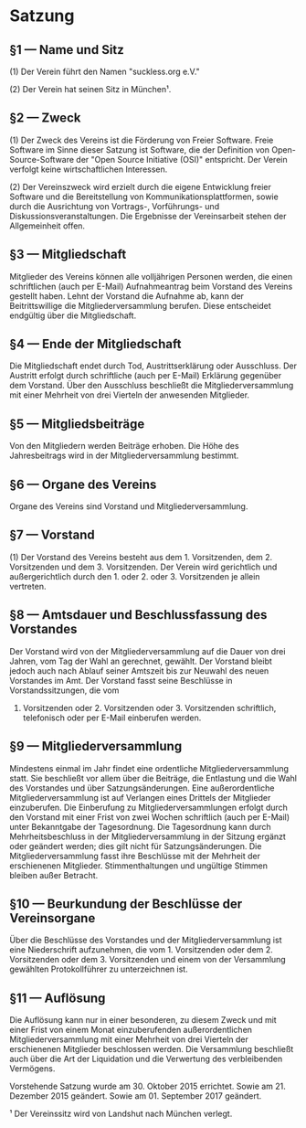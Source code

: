 Satzung
=======

§1 — Name und Sitz
------------------
(1) Der Verein führt den Namen "suckless.org e.V."

(2) Der Verein hat seinen Sitz in München¹.

§2 — Zweck
-----------
(1) Der Zweck des Vereins ist die Förderung von Freier Software. Freie Software im
Sinne dieser Satzung ist Software, die der Definition von Open-Source-Software
der "Open Source Initiative (OSI)" entspricht. Der Verein verfolgt keine
wirtschaftlichen Interessen.

(2) Der Vereinszweck wird erzielt durch die eigene Entwicklung freier Software
und die Bereitstellung von Kommunikationsplattformen, sowie durch die
Ausrichtung von Vortrags-, Vorführungs- und Diskussionsveranstaltungen. Die
Ergebnisse der Vereinsarbeit stehen der Allgemeinheit offen.

§3 — Mitgliedschaft
-------------------
Mitglieder des Vereins können alle volljährigen Personen werden, die einen
schriftlichen (auch per E-Mail) Aufnahmeantrag beim Vorstand des Vereins
gestellt haben. Lehnt der Vorstand die Aufnahme ab, kann der Beitrittswillige
die Mitgliederversammlung berufen. Diese entscheidet endgültig über die
Mitgliedschaft.

§4 — Ende der Mitgliedschaft
----------------------------
Die Mitgliedschaft endet durch Tod, Austrittserklärung oder Ausschluss. Der
Austritt erfolgt durch schriftliche (auch per E-Mail) Erklärung gegenüber dem
Vorstand. Über den Ausschluss beschließt die Mitgliederversammlung mit einer
Mehrheit von drei Vierteln der anwesenden Mitglieder.

§5 — Mitgliedsbeiträge
----------------------
Von den Mitgliedern werden Beiträge erhoben. Die Höhe des Jahresbeitrags wird
in der Mitgliederversammlung bestimmt.

§6 — Organe des Vereins
-----------------------
Organe des Vereins sind Vorstand und Mitgliederversammlung. 

§7 — Vorstand
-------------
(1) Der Vorstand des Vereins besteht aus dem 1. Vorsitzenden, dem 2.
Vorsitzenden und dem 3. Vorsitzenden. Der Verein wird gerichtlich und
außergerichtlich durch den 1. oder 2. oder 3. Vorsitzenden je allein vertreten.

§8 — Amtsdauer und Beschlussfassung des Vorstandes
--------------------------------------------------
Der Vorstand wird von der Mitgliederversammlung auf die Dauer von drei Jahren,
vom Tag der Wahl an gerechnet, gewählt. Der Vorstand bleibt jedoch auch
nach Ablauf seiner Amtszeit bis zur Neuwahl des neuen Vorstandes im Amt.
Der Vorstand fasst seine Beschlüsse in Vorstandssitzungen, die vom 
1. Vorsitzenden oder 2. Vorsitzenden oder 3. Vorsitzenden schriftlich,
telefonisch oder per E-Mail einberufen werden.

§9 — Mitgliederversammlung
--------------------------
Mindestens einmal im Jahr findet eine ordentliche Mitgliederversammlung statt.
Sie beschließt vor allem über die Beiträge, die Entlastung und die Wahl des
Vorstandes und über Satzungsänderungen. Eine außerordentliche
Mitgliederversammlung ist auf Verlangen eines Drittels der Mitglieder
einzuberufen. Die Einberufung zu Mitgliederversammlungen erfolgt durch den
Vorstand mit einer Frist von zwei Wochen schriftlich (auch per E-Mail) unter
Bekanntgabe der Tagesordnung. Die Tagesordnung kann durch Mehrheitsbeschluss in
der Mitgliederversammlung in der Sitzung ergänzt oder geändert werden; dies
gilt nicht für Satzungsänderungen. Die Mitgliederversammlung fasst ihre
Beschlüsse mit der Mehrheit der erschienenen Mitglieder. Stimmenthaltungen und
ungültige Stimmen bleiben außer Betracht.

§10 — Beurkundung der Beschlüsse der Vereinsorgane
--------------------------------------------------
Über die Beschlüsse des Vorstandes und der Mitgliederversammlung ist eine
Niederschrift aufzunehmen, die vom 1. Vorsitzenden oder dem 2. Vorsitzenden
oder dem 3. Vorsitzenden und einem von der Versammlung gewählten
Protokollführer zu unterzeichnen ist.

§11 — Auflösung
---------------
Die Auflösung kann nur in einer besonderen, zu diesem Zweck und mit einer Frist
von einem Monat einzuberufenden außerordentlichen Mitgliederversammlung mit
einer Mehrheit von drei Vierteln der erschienenen Mitglieder beschlossen
werden.  Die Versammlung beschließt auch über die Art der Liquidation und die
Verwertung des verbleibenden Vermögens.

Vorstehende Satzung wurde am 30. Oktober 2015 errichtet.
Sowie am 21. Dezember 2015 geändert.
Sowie am 01. September 2017 geändert.


¹ Der Vereinssitz wird von Landshut nach München verlegt.
